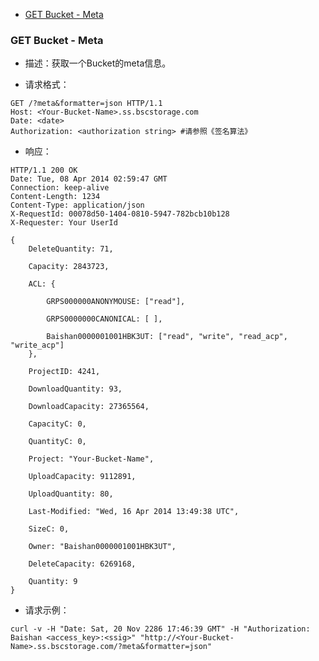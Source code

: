 <!-- mdtoc start -->
- [GET Bucket - Meta](#get-bucket---meta)


<!-- mdtoc end   -->
### GET Bucket - Meta

 - 描述：获取一个Bucket的meta信息。

 - 请求格式：

```http
GET /?meta&formatter=json HTTP/1.1
Host: <Your-Bucket-Name>.ss.bscstorage.com
Date: <date>
Authorization: <authorization string> #请参照《签名算法》
```

 - 响应：

```http
HTTP/1.1 200 OK
Date: Tue, 08 Apr 2014 02:59:47 GMT
Connection: keep-alive
Content-Length: 1234
Content-Type: application/json
X-RequestId: 00078d50-1404-0810-5947-782bcb10b128
X-Requester: Your UserId

{
	DeleteQuantity: 71,
	
	Capacity: 2843723,
	
	ACL: {
	
		GRPS000000ANONYMOUSE: ["read"],
		
		GRPS0000000CANONICAL: [ ],
		
		Baishan0000001001HBK3UT: ["read", "write", "read_acp", "write_acp"]
	},
		
	ProjectID: 4241,
	
	DownloadQuantity: 93,
	
	DownloadCapacity: 27365564,
		
	CapacityC: 0,
	
	QuantityC: 0,
	
	Project: "Your-Bucket-Name",
	
	UploadCapacity: 9112891,
	
	UploadQuantity: 80,
	
	Last-Modified: "Wed, 16 Apr 2014 13:49:38 UTC",
	
	SizeC: 0,
	
	Owner: "Baishan0000001001HBK3UT",
	
	DeleteCapacity: 6269168,
	
	Quantity: 9
}
```

 - 请求示例：

```
curl -v -H "Date: Sat, 20 Nov 2286 17:46:39 GMT" -H "Authorization: Baishan <access_key>:<ssig>" "http://<Your-Bucket-Name>.ss.bscstorage.com/?meta&formatter=json"
```
